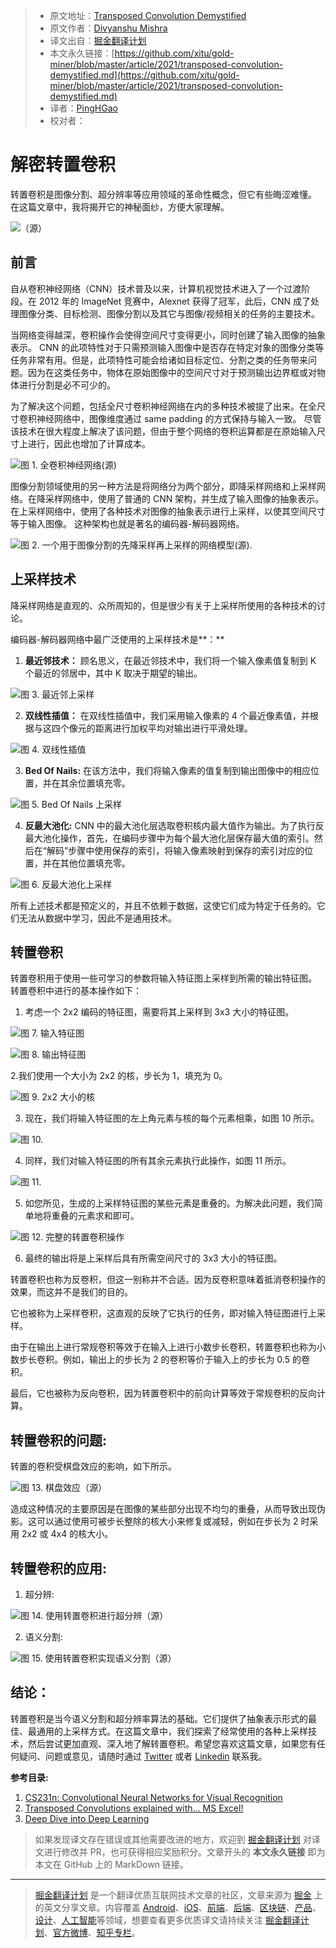 > * 原文地址：[Transposed Convolution Demystified](https://towardsdatascience.com/transposed-convolution-demystified-84ca81b4baba)
> * 原文作者：[Divyanshu Mishra](https://medium.com/@mdivyanshu.ai)
> * 译文出自：[掘金翻译计划](https://github.com/xitu/gold-miner)
> * 本文永久链接：[https://github.com/xitu/gold-miner/blob/master/article/2021/transposed-convolution-demystified.md](https://github.com/xitu/gold-miner/blob/master/article/2021/transposed-convolution-demystified.md)
> * 译者：[PingHGao](https://github.com/PingHGao)
> * 校对者：

# 解密转置卷积

转置卷积是图像分割、超分辨率等应用领域的革命性概念，但它有些晦涩难懂。 在这篇文章中，我将揭开它的神秘面纱，方便大家理解。

![（[源](https://imgflip.com/memegenerator/7296870/Confused-Baby)）](https://cdn-images-1.medium.com/max/2000/0*ilAQO9B3hm5waqqq)

## 前言

自从卷积神经网络（CNN）技术普及以来，计算机视觉技术进入了一个过渡阶段。在 2012 年的 ImageNet 竞赛中，Alexnet 获得了冠军，此后，CNN 成了处理图像分类、目标检测、图像分割以及其它与图像/视频相关的任务的主要技术。

当网络变得越深，卷积操作会使得空间尺寸变得更小，同时创建了输入图像的抽象表示。 CNN 的此项特性对于只需预测输入图像中是否存在特定对象的图像分类等任务非常有用。但是，此项特性可能会给诸如目标定位、分割之类的任务带来问题。因为在这类任务中，物体在原始图像中的空间尺寸对于预测输出边界框或对物体进行分割是必不可少的。

为了解决这个问题，包括全尺寸卷积神经网络在内的多种技术被提了出来。在全尺寸卷积神经网络中，图像维度通过 same padding 的方式保持与输入一致。 尽管该技术在很大程度上解决了该问题，但由于整个网络的卷积运算都是在原始输入尺寸上进行，因此也增加了计算成本。

![**图 1.** 全卷积神经网络([源](https://arxiv.org/abs/1411.4038))](https://cdn-images-1.medium.com/max/2000/0*jS2M_DNV6Z2YkhJ1.png)

图像分割领域使用的另一种方法是将网络分为两个部分，即降采样网络和上采样网络。在降采样网络中，使用了普通的 CNN 架构，并生成了输入图像的抽象表示。在上采样网络中，使用了各种技术对图像的抽象表示进行上采样，以使其空间尺寸等于输入图像。 这种架构也就是著名的编码器-解码器网络。

![**图 2**. 一个用于图像分割的先降采样再上采样的网络模型([源](https://arxiv.org/abs/1505.04366)).](https://cdn-images-1.medium.com/max/2000/0*t-FynrY2FJnaExY_.png)

## 上采样技术

降采样网络是直观的、众所周知的，但是很少有关于上采样所使用的各种技术的讨论。

编码器-解码器网络中最广泛使用的上采样技术是**：**

1. **最近邻技术：** 顾名思义，在最近邻技术中，我们将一个输入像素值复制到 K 个最近的邻居中，其中 K 取决于期望的输出。

![**图 3**. 最近邻上采样](https://cdn-images-1.medium.com/max/2000/0*0EJ025oepLbyi-Zd.png)

2. **双线性插值：** 在双线性插值中，我们采用输入像素的 4 个最近像素值，并根据与这四个像元的距离进行加权平均对输出进行平滑处理。

![**图 4.** 双线性插值](https://cdn-images-1.medium.com/max/2000/0*tWSnVE_JhDSZq8HQ)

3. **Bed Of Nails:** 在该方法中，我们将输入像素的值复制到输出图像中的相应位置，并在其余位置填充零。

![**图 5.** Bed Of Nails 上采样](https://cdn-images-1.medium.com/max/2000/1*LJAl2rkIfFTDRIQanIbfRQ.png)

4. **反最大池化:** CNN 中的最大池化层选取卷积核内最大值作为输出。为了执行反最大池化操作，首先，在编码步骤中为每个最大池化层保存最大值的索引。然后在“解码”步骤中使用保存的索引，将输入像素映射到保存的索引对应的位置，并在其他位置填充零。

![**图 6.** 反最大池化上采样](https://cdn-images-1.medium.com/max/2018/1*Mog6cmBG4XzLa0IFbjZIaA.png)

所有上述技术都是预定义的，并且不依赖于数据，这使它们成为特定于任务的。它们无法从数据中学习，因此不是通用技术。

## 转置卷积

转置卷积用于使用一些可学习的参数将输入特征图上采样到所需的输出特征图。
转置卷积中进行的基本操作如下：
1. 考虑一个 2x2 编码的特征图，需要将其上采样到 3x3 大小的特征图。

![**图 7.** 输入特征图](https://cdn-images-1.medium.com/max/2000/1*BMJnnOKPhK8hoFP6sQ9edQ.png)

![**图 8.** 输出特征图](https://cdn-images-1.medium.com/max/2000/1*VxtMdM-DsGwIa51GyDx-XQ.png)

2.我们使用一个大小为 2x2 的核，步长为 1，填充为 0。

![**图 9.** 2x2 大小的核](https://cdn-images-1.medium.com/max/2000/1*e6UnrcsFRaOidCq7mwJpTA.png)

3. 现在，我们将输入特征图的左上角元素与核的每个元素相乘，如图 10 所示。

![**图 10.**](https://cdn-images-1.medium.com/max/2000/1*7hVid7EAqCPkG6sEjHMI5w.png)

4. 同样，我们对输入特征图的所有其余元素执行此操作，如图 11 所示。

![**图 11.**](https://cdn-images-1.medium.com/max/2000/1*yxBd_pCiEVVwEQFmc-Heog.png)

5. 如您所见，生成的上采样特征图的某些元素是重叠的。为解决此问题，我们简单地将重叠的元素求和即可。

![**图 12.** 完整的转置卷积操作](https://cdn-images-1.medium.com/max/2000/1*faRskFzI7GtvNCLNeCN8cg.png)

6. 最终的输出将是上采样后具有所需空间尺寸的 3x3 大小的特征图。

转置卷积也称为反卷积，但这一别称并不合适。因为反卷积意味着抵消卷积操作的效果，而这并不是我们的目的。

它也被称为上采样卷积，这直观的反映了它执行的任务，即对输入特征图进行上采样。

由于在输出上进行常规卷积等效于在输入上进行小数步长卷积，转置卷积也称为小数步长卷积。例如，输出上的步长为 2 的卷积等价于输入上的步长为 0.5 的卷积。

最后，它也被称为反向卷积，因为转置卷积中的前向计算等效于常规卷积的反向计算。

## 转置卷积的问题:

转置的卷积受棋盘效应的影响，如下所示。

![**图 13.** 棋盘效应（[源](https://distill.pub/2016/deconv-checkerboard/)）](https://cdn-images-1.medium.com/max/2194/1*4Tsf3dlg7Wlhrt0D7k7osA.png)

造成这种情况的主要原因是在图像的某些部分出现不均匀的重叠，从而导致出现伪影。这可以通过使用可被步长整除的核大小来修复或减轻，例如在步长为 2 时采用 2x2 或 4x4 的核大小。

## 转置卷积的应用:

1. 超分辨:

![**图 14.** 使用转置卷积进行超分辨（[源](http://openaccess.thecvf.com/content_ECCV_2018/html/Seong-Jin_Park_SRFeat_Single_Image_ECCV_2018_paper.html)）](https://cdn-images-1.medium.com/max/NaN/0*kIeyw3eMk-e1UchK.png)

2. 语义分割:

![**图 15.** 使用转置卷积实现语义分割（[源](https://thegradient.pub/semantic-segmentation/)）](https://cdn-images-1.medium.com/max/2220/0*vk2xCr1r6ZaO7cYD.png)

## 结论：

转置卷积是当今语义分割和超分辨率算法的基础。它们提供了抽象表示形式的最佳、最通用的上采样方式。在这篇文章中，我们探索了经常使用的各种上采样技术，然后尝试更加直观、深入地了解转置卷积。希望您喜欢这篇文章，如果您有任何疑问、问题或意见，请随时通过 [Twitter](https://twitter.com/Perceptron97) 或者 [Linkedin](https://www.linkedin.com/in/divyanshu-mishra-ai/) 联系我。

**参考目录:**

1. [CS231n: Convolutional Neural Networks for Visual Recognition](https://www.youtube.com/watch?v=nDPWywWRIRo)
2. [Transposed Convolutions explained with… MS Excel!](https://medium.com/apache-mxnet/transposed-convolutions-explained-with-ms-excel-52d13030c7e8)
3. [Deep Dive into Deep Learning](http://d2l.ai/chapter_computer-vision/transposed-conv.html)

> 如果发现译文存在错误或其他需要改进的地方，欢迎到 [掘金翻译计划](https://github.com/xitu/gold-miner) 对译文进行修改并 PR，也可获得相应奖励积分。文章开头的 **本文永久链接** 即为本文在 GitHub 上的 MarkDown 链接。

---

> [掘金翻译计划](https://github.com/xitu/gold-miner) 是一个翻译优质互联网技术文章的社区，文章来源为 [掘金](https://juejin.im) 上的英文分享文章。内容覆盖 [Android](https://github.com/xitu/gold-miner#android)、[iOS](https://github.com/xitu/gold-miner#ios)、[前端](https://github.com/xitu/gold-miner#前端)、[后端](https://github.com/xitu/gold-miner#后端)、[区块链](https://github.com/xitu/gold-miner#区块链)、[产品](https://github.com/xitu/gold-miner#产品)、[设计](https://github.com/xitu/gold-miner#设计)、[人工智能](https://github.com/xitu/gold-miner#人工智能)等领域，想要查看更多优质译文请持续关注 [掘金翻译计划](https://github.com/xitu/gold-miner)、[官方微博](http://weibo.com/juejinfanyi)、[知乎专栏](https://zhuanlan.zhihu.com/juejinfanyi)。
